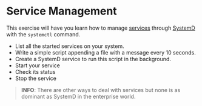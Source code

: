# Service Management

This exercise will have you learn how to manage [services](https://www.imaginelinux.com/service-in-linux/) through [SystemD](https://en.m.wikipedia.org/wiki/Systemd) with the `systemctl` command.

- List all the started services on your system.
- Write a simple script appending a file with a message every 10 seconds.
- Create a SystemD service to run this script in the background.
- Start your service
- Check its status
- Stop the service

> **INFO**: There are other ways to deal with services but none is as dominant as SystemD in the enterprise world.